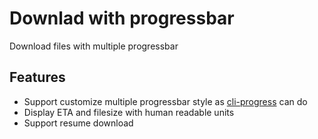 # Downlad with progressbar
Download files with multiple progressbar

## Features
- Support customize multiple progressbar style as [cli-progress](https://github.com/AndiDittrich/Node.CLI-Progress) can do
- Display ETA and filesize with human readable units
- Support resume download